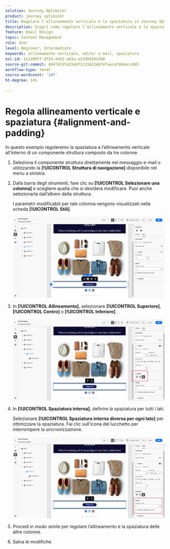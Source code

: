 ```yaml
---
solution: Journey Optimizer
product: journey optimizer
title: Regolare l’allineamento verticale e la spaziatura in Journey Optimizer
description: Scopri come regolare l’allineamento verticale e la spaziatura
feature: Email Design
topic: Content Management
role: User
level: Beginner, Intermediate
keywords: allineamento verticale, editor e-mail, spaziatura
exl-id: 1e1d90ff-df5d-4432-a63a-a32d0d281d48
source-git-commit: 4847415fa33ebf1c21622ebf4faecafd4decc8d3
workflow-type: tm+mt
source-wordcount: '147'
ht-degree: 14%

---
```


# Regola allineamento verticale e spaziatura {#alignment-and-padding}

In questo esempio regoleremo la spaziatura e l’allineamento verticale all’interno di un componente struttura composto da tre colonne.

1. Seleziona il componente struttura direttamente nel messaggio e-mail o utilizzando la **[!UICONTROL Struttura di navigazione]** disponibile nel menu a sinistra.

1. Dalla barra degli strumenti, fare clic su **[!UICONTROL Selezionare una colonna]** e scegliere quella che si desidera modificare. Puoi anche selezionarla dall’albero della struttura.

   I parametri modificabili per tale colonna vengono visualizzati nella scheda **[!UICONTROL Stili]**.

   ![](assets/alignment_2.png)

1. In **[!UICONTROL Allineamento]**, selezionare **[!UICONTROL Superiore]**, **[!UICONTROL Centro]** o **[!UICONTROL Inferiore]**.

   ![](assets/alignment_3.png)

1. In **[!UICONTROL Spaziatura interna]**, definire la spaziatura per tutti i lati.

   Selezionare **[!UICONTROL Spaziatura interna diversa per ogni lato]** per ottimizzare la spaziatura. Fai clic sull’icona del lucchetto per interrompere la sincronizzazione.

   ![](assets/alignment_4.png)

1. Procedi in modo simile per regolare l’allineamento e la spaziatura delle altre colonne.

1. Salva le modifiche.
